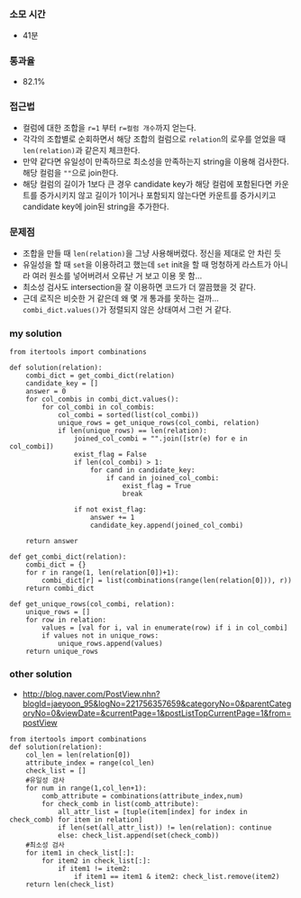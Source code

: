 ### 소모 시간
- 41분

### 통과율
- 82.1%

### 접근법
- 컬럼에 대한 조합을 `r=1` 부터 `r=컬럼 개수`까지 얻는다.
- 각각의 조합별로 순회하면서 해당 조합의 컬럼으로 `relation`의 로우를 얻었을 때 `len(relation)`과 같은지 체크한다.
- 만약 같다면 유일성이 만족하므로 최소성을 만족하는지 string을 이용해 검사한다. 해당 컬럼을 `""`으로 join한다. 
- 해당 컬럼의 길이가 1보다 큰 경우 candidate key가 해당 컬럼에 포함된다면 카운트를 증가시키지 않고 길이가 1이거나 포함되지 않는다면 카운트를 증가시키고 candidate key에 join된 string을 추가한다.

### 문제점
- 조합을 만들 때 `len(relation)`을 그냥 사용해버렸다. 정신을 제대로 안 차린 듯
- 유일성을 할 때 `set`을 이용하려고 했는데 `set` init을 할 때 멍청하게 라스트가 아니라 여러 원소를 넣어버려서 오류난 거 보고 이용 못 함...
- 최소성 검사도 intersection을 잘 이용하면 코드가 더 깔끔했을 것 같다.
- 근데 로직은 비슷한 거 같은데 왜 몇 개 통과를 못하는 걸까... `combi_dict.values()`가 정렬되지 않은 상태여서 그런 거 같다.

### my solution
```
from itertools import combinations

def solution(relation):
    combi_dict = get_combi_dict(relation)
    candidate_key = []
    answer = 0
    for col_combis in combi_dict.values():
        for col_combi in col_combis:
            col_combi = sorted(list(col_combi))
            unique_rows = get_unique_rows(col_combi, relation)
            if len(unique_rows) == len(relation):
                joined_col_combi = "".join([str(e) for e in col_combi])
                exist_flag = False
                if len(col_combi) > 1:
                    for cand in candidate_key:
                        if cand in joined_col_combi:
                            exist_flag = True
                            break
                
                if not exist_flag:
                    answer += 1
                    candidate_key.append(joined_col_combi)
    
    return answer

def get_combi_dict(relation):
    combi_dict = {}
    for r in range(1, len(relation[0])+1):
        combi_dict[r] = list(combinations(range(len(relation[0])), r))
    return combi_dict

def get_unique_rows(col_combi, relation):
    unique_rows = []
    for row in relation:
        values = [val for i, val in enumerate(row) if i in col_combi]
        if values not in unique_rows:
            unique_rows.append(values)
    return unique_rows
```

### other solution
- http://blog.naver.com/PostView.nhn?blogId=jaeyoon_95&logNo=221756357659&categoryNo=0&parentCategoryNo=0&viewDate=&currentPage=1&postListTopCurrentPage=1&from=postView
```
from itertools import combinations
def solution(relation):
    col_len = len(relation[0])
    attribute_index = range(col_len)
    check_list = []
    #유일성 검사
    for num in range(1,col_len+1):
        comb_attribute = combinations(attribute_index,num)
        for check_comb in list(comb_attribute):
            all_attr_list = [tuple(item[index] for index in check_comb) for item in relation]
            if len(set(all_attr_list)) != len(relation): continue
            else: check_list.append(set(check_comb))
    #최소성 검사
    for item1 in check_list[:]:
        for item2 in check_list[:]:
            if item1 != item2:
                if item1 == item1 & item2: check_list.remove(item2)
    return len(check_list)
```